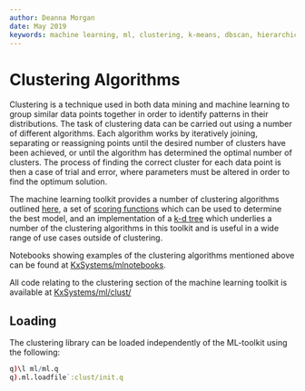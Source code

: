 ```yaml
---
author: Deanna Morgan
date: May 2019
keywords: machine learning, ml, clustering, k-means, dbscan, hierarchical, cure
---
```


# <i class="fas fa-share-alt"></i> Clustering Algorithms

Clustering is a technique used in both data mining and machine learning to group similar data points together in order to identify patterns in their distributions. The task of clustering data can be carried out using a number of different algorithms. Each algorithm works by iteratively joining, separating or reassigning points until the desired number of clusters have been achieved, or until the algorithm has determined the optimal number of clusters. The process of finding the correct cluster for each data point is then a case of trial and error, where parameters must be altered in order to find the optimum solution.

The machine learning toolkit provides a number of clustering algorithms outlined [here](algos.md), a set of [scoring functions](score.md) which can be used to determine the best model, and an implementation of a [k-d tree](kdtree.md) which underlies a number of the clustering algorithms in this toolkit and is useful in a wide range of use cases outside of clustering. 

Notebooks showing examples of the clustering algorithms mentioned above can be found at
<i class="fab fa-github"></i>
[KxSystems/mlnotebooks](https://github.com/kxsystems/mlnotebooks).

All code relating to the clustering section of the machine learning toolkit is available at
<i class="fab fa-github"></i>
[KxSystems/ml/clust/](https://github.com/kxsystems/ml/clust/)

## Loading

The clustering library can be loaded independently of the ML-toolkit using the following:

```q
q)\l ml/ml.q
q).ml.loadfile`:clust/init.q
```